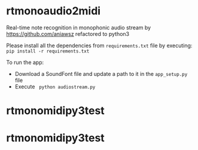 # rtmonoaudio2midi
Real-time note recognition in monophonic audio stream by https://github.com/aniawsz refactored to python3

Please install all the dependencies from `requirements.txt` file by executing:
`pip install -r requirements.txt`

To run the app:
* Download a SoundFont file and update a path to it in the `app_setup.py` file
* Execute ` python audiostream.py`
# rtmonomidipy3test
# rtmonomidipy3test
